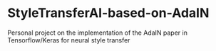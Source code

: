 # StyleTransferAI-based-on-AdaIN
Personal project on the implementation of the AdaIN paper in Tensorflow/Keras for neural style transfer
